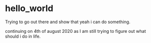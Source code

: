 # hello_world

Trying to go out there and show that yeah i can do something.


continuing on 4th of august 2020 as I am still trying to figure out what should i do in life.
